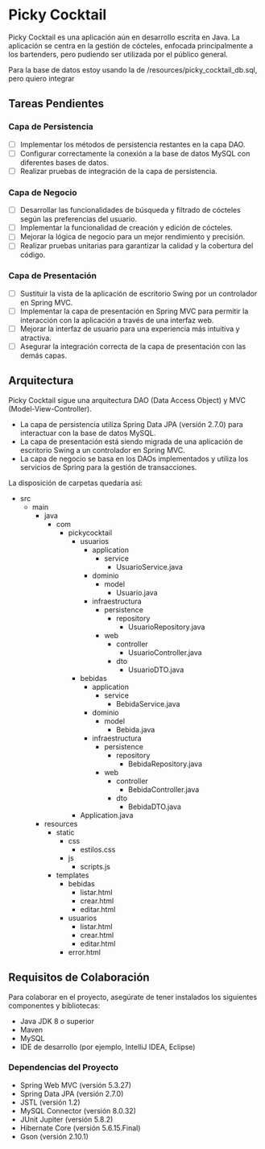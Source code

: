 # Picky Cocktail

Picky Cocktail es una aplicación aún en desarrollo escrita en Java.
La aplicación se centra en la gestión de cócteles, enfocada principalmente a los bartenders, pero pudiendo ser utilizada por el público general.

Para la base de datos estoy usando la de /resources/picky_cocktail_db.sql, pero quiero integrar 

## Tareas Pendientes

### Capa de Persistencia
- [ ] Implementar los métodos de persistencia restantes en la capa DAO.
- [ ] Configurar correctamente la conexión a la base de datos MySQL con diferentes bases de datos.
- [ ] Realizar pruebas de integración de la capa de persistencia.

### Capa de Negocio
- [ ] Desarrollar las funcionalidades de búsqueda y filtrado de cócteles según las preferencias del usuario.
- [ ] Implementar la funcionalidad de creación y edición de cócteles.
- [ ] Mejorar la lógica de negocio para un mejor rendimiento y precisión.
- [ ] Realizar pruebas unitarias para garantizar la calidad y la cobertura del código.

### Capa de Presentación
- [ ] Sustituir la vista de la aplicación de escritorio Swing por un controlador en Spring MVC.
- [ ] Implementar la capa de presentación en Spring MVC para permitir la interacción con la aplicación a través de una interfaz web.
- [ ] Mejorar la interfaz de usuario para una experiencia más intuitiva y atractiva.
- [ ] Asegurar la integración correcta de la capa de presentación con las demás capas.

## Arquitectura

Picky Cocktail sigue una arquitectura DAO (Data Access Object) y MVC (Model-View-Controller).

- La capa de persistencia utiliza Spring Data JPA (versión 2.7.0) para interactuar con la base de datos MySQL.
- La capa de presentación está siendo migrada de una aplicación de escritorio Swing a un controlador en Spring MVC.
- La capa de negocio se basa en los DAOs implementados y utiliza los servicios de Spring para la gestión de transacciones.

La disposición de carpetas quedaría así:

- src
  - main
    - java
      - com
        - pickycocktail
          - usuarios
            - application
              - service
                - UsuarioService.java
            - dominio
              - model
                - Usuario.java
            - infraestructura
              - persistence
                - repository
                  - UsuarioRepository.java
              - web
                - controller
                  - UsuarioController.java
                - dto
                  - UsuarioDTO.java
          - bebidas
            - application
              - service
                - BebidaService.java
            - dominio
              - model
                - Bebida.java
            - infraestructura
              - persistence
                - repository
                  - BebidaRepository.java
              - web
                - controller
                  - BebidaController.java
                - dto
                  - BebidaDTO.java
          - Application.java
    - resources
      - static
        - css
          - estilos.css
        - js
          - scripts.js
      - templates
        - bebidas
          - listar.html
          - crear.html
          - editar.html
        - usuarios
          - listar.html
          - crear.html
          - editar.html
        - error.html



## Requisitos de Colaboración

Para colaborar en el proyecto, asegúrate de tener instalados los siguientes componentes y bibliotecas:

- Java JDK 8 o superior
- Maven
- MySQL
- IDE de desarrollo (por ejemplo, IntelliJ IDEA, Eclipse)

### Dependencias del Proyecto

- Spring Web MVC (versión 5.3.27)
- Spring Data JPA (versión 2.7.0)
- JSTL (versión 1.2)
- MySQL Connector (versión 8.0.32)
- JUnit Jupiter (versión 5.8.2)
- Hibernate Core (versión 5.6.15.Final)
- Gson (versión 2.10.1)
